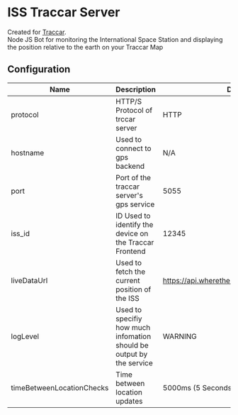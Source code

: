 # ISS Traccar Server

Created for [Traccar](https://www.traccar.org).
<br>
Node JS Bot for monitoring the International Space Station and displaying the position relative to the earth on your Traccar Map
<br>

## Configuration

| Name | Description | Default | Required |
| ---- | ------ | ------- | -------- |
| protocol | HTTP/S Protocol of trccar server | HTTP | True |
| hostname | Used to connect to gps backend | N/A | True |
| port | Port of the traccar server's gps service | 5055 | True |
| iss_id | ID Used to identify the device on the Traccar Frontend | 12345 | True |
| liveDataUrl | Used to fetch the current position of the ISS | https://api.wheretheiss.at/v1/satellites/25544 | True |
| logLevel | Used to specifiy how much infomation should be output by the service | WARNING | False |
| timeBetweenLocationChecks | Time between location updates | 5000ms (5 Seconds) | True |
